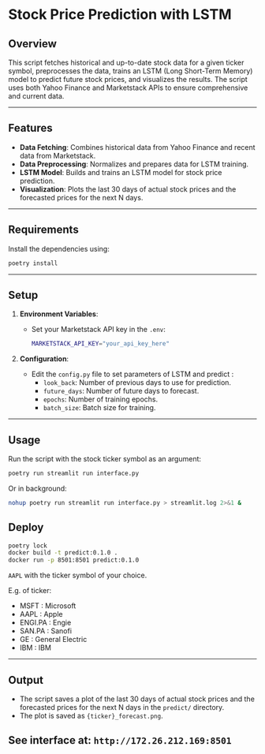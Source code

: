 
# Stock Price Prediction with LSTM

## Overview

This script fetches historical and up-to-date stock data for a given ticker symbol, preprocesses the data, trains an LSTM (Long Short-Term Memory) model to predict future stock prices, and visualizes the results. The script uses both Yahoo Finance and Marketstack APIs to ensure comprehensive and current data.

---

## Features

- **Data Fetching**: Combines historical data from Yahoo Finance and recent data from Marketstack.
- **Data Preprocessing**: Normalizes and prepares data for LSTM training.
- **LSTM Model**: Builds and trains an LSTM model for stock price prediction.
- **Visualization**: Plots the last 30 days of actual stock prices and the forecasted prices for the next N days.

---

## Requirements

Install the dependencies using:

```bash
poetry install
```

---

## Setup

1. **Environment Variables**:
   - Set your Marketstack API key in the `.env`:
     ```bash
     MARKETSTACK_API_KEY="your_api_key_here"
     ```

2. **Configuration**:
   - Edit the `config.py` file to set parameters of LSTM and predict :
     - `look_back`: Number of previous days to use for prediction.
     - `future_days`: Number of future days to forecast.
     - `epochs`: Number of training epochs.
     - `batch_size`: Batch size for training.

---

## Usage

Run the script with the stock ticker symbol as an argument:

```bash
poetry run streamlit run interface.py
```

Or in background:

```bash
nohup poetry run streamlit run interface.py > streamlit.log 2>&1 &
```

## Deploy

```bash
poetry lock
docker build -t predict:0.1.0 .
docker run -p 8501:8501 predict:0.1.0
```

`AAPL` with the ticker symbol of your choice.

E.g. of ticker:
- MSFT : Microsoft
- AAPL : Apple
- ENGI.PA : Engie
- SAN.PA : Sanofi
- GE : General Electric
- IBM : IBM

---

## Output

- The script saves a plot of the last 30 days of actual stock prices and the forecasted prices for the next N days in the `predict/` directory.
- The plot is saved as `{ticker}_forecast.png`.
 
See interface at: `http://172.26.212.169:8501`
---


